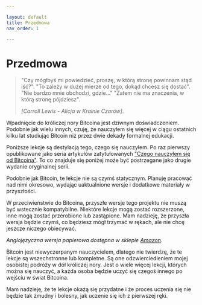 ```yaml
---

layout: default
title: Przedmowa
nav_order: 1

---
```


# Przedmowa

> "Czy mógłbyś mi powiedzieć, proszę, w którą stronę powinnam stąd iść?".
> "To zależy w dużej mierze od tego, dokąd chcesz się dostać".
> "Nie bardzo mnie obchodzi, gdzie..."
> "Zatem nie ma znaczenia, w którą stronę pójdziesz".
>
> <cite>\[Carroll Lewis - Alicja w Krainie Czarów\]</cite>.


Wpadnięcie do króliczej nory Bitcoina jest dziwnym doświadczeniem. Podobnie jak wielu innych, czuję, że nauczyłem się więcej w ciągu ostatnich kilku lat studiując Bitcoin niż przez dwie dekady formalnej edukacji.

Poniższe lekcje są destylacją tego, czego się nauczyłem. Po raz pierwszy opublikowane jako seria artykułów zatytułowanych ["Czego nauczyłem się od Bitcoina"](https://dergigi.com/2018/12/21/philosophical-teachings-of-bitcoin/). To co znajduje się poniżej może być postrzegane jako drugie wydanie oryginalnej serii.

Podobnie jak Bitcoin, te lekcje nie są czymś statycznym. Planuję pracować nad nimi okresowo, wydając uaktualnione wersje i dodatkowe materiały w przyszłości.

W przeciwieństwie do Bitcoina, przyszłe wersje tego projektu nie muszą być wstecznie kompatybilne. Niektóre lekcje mogą zostać rozszerzone, inne mogą zostać przerobione lub zastąpione. Mam nadzieję, że przyszła wersja będzie czymś, co będziesz mógł trzymać w rękach, ale nie chcę jeszcze niczego obiecywać.

*Anglojęzyczna wersja papierowa dostępna w sklepie [Amazon](https://www.amazon.com/gp/product/1697526349/ref=as_li_tl?ie=UTF8&camp=1789&creative=9325&creativeASIN=1697526349&linkCode=as2&tag=dergigi-20&linkId=b17de885d1dfaf3cec52479f69374fbb).*

Bitcoin jest niewyczerpanym nauczycielem, dlatego nie twierdzę, że te
lekcje są wszechstronne lub kompletne. Są one odzwierciedleniem mojej osobistej
podróży w dół króliczej nory. Jest o wiele więcej lekcji, których można się nauczyć, a każda osoba będzie uczyć się czegoś innego po wejściu w świat Bitcoina.

Mam nadzieję, że te lekcje okażą się przydatne i że proces uczenia się nie będzie tak żmudny i bolesny, jak uczenie się ich z pierwszej ręki.
